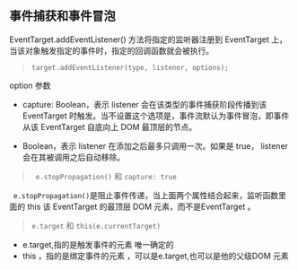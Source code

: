 ## 事件捕获和事件冒泡
EventTarget.addEventListener() 方法将指定的监听器注册到 EventTarget 上，当该对象触发指定的事件时，指定的回调函数就会被执行。

>`target.addEventListener(type, listener, options);`

option 参数

+ capture:  Boolean，表示 listener 会在该类型的事件捕获阶段传播到该 EventTarget 时触发。当不设置这个选项是，事件流默认为事件冒泡，即事件 从该 EventTarget 自底向上  DOM 最顶层的节点。

+ Boolean，表示 listener 在添加之后最多只调用一次。如果是 true， listener 会在其被调用之后自动移除。

>` e.stopPropagation()` 和 `capture: true`

` e.stopPropagation()`是阻止事件传递，当上面两个属性结合起来，监听函数里面的 this 该 EventTarget 的最顶层 DOM 元素，而不是EventTarget 。

>`e.target`  和 `this(e.currentTarget)`

 + e.target,指的是触发事件的元素 唯一确定的
 + this ，指的是绑定事件的元素 ，可以是e.target,也可以是他的父级DOM 元素